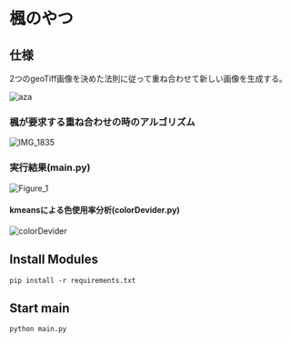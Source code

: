 # 楓のやつ
## 仕様
2つのgeoTiff画像を決めた法則に従って重ね合わせて新しい画像を生成する。

![aza](https://user-images.githubusercontent.com/61937077/159150569-b3eb4218-b1de-48b3-90ca-53a414bef6d1.png)

### 楓が要求する重ね合わせの時のアルゴリズム
![IMG_1835](https://user-images.githubusercontent.com/61937077/159150685-695e5100-466f-4e9e-b2b4-e8f1567847e4.jpg)

### 実行結果(main.py)
![Figure_1](https://user-images.githubusercontent.com/61937077/160282485-6ae5eb4f-ba18-4105-acb3-fbeda5092d10.png)

#### kmeansによる色使用率分析(colorDevider.py)
![colorDevider](https://user-images.githubusercontent.com/61937077/160282584-e8d31fb1-53e9-4543-92dd-f0f25aa8969f.png)

## Install Modules
```
pip install -r requirements.txt
```

## Start main
```
python main.py
```

